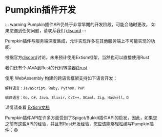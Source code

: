 # Pumpkin插件开发
::: warning
Pumpkin插件API仍处于非常早期的开发阶段，可能会随时更改。
如果您遇到任何问题，请联系我们 [discord](https://discord.gg/aaNuD6rFEe)
:::

Pumpkin插件与服务端深度集成，允许实现许多在其他服务端上不可能实现的功能。

根据官方[discord](https://discord.gg/aaNuD6rFEe)讨论，未来预计使用Extism框架，当然也可以直接使用Rust

我们还有个JAVA到Rust的代码转换器[j2rust](https://github.com/Snowiiii/j2rust)

使用 WebAssembly 构建的跨语言框架支持如下语言开发：

```
解释语言：JavaScript，Ruby，Python，PHP

编译语言：Go，C#，Java，Elixir，C/C++，OCaml，Zig，Haskell，D
```
详情请查看 [Extism文档](https://extism.org/docs/overview)



Pumpkin插件API在许多方面受到了Spigot/Bukkit插件API的启发，因此，如果您之前有这些API的经验，并且有Rust开发经验，您应该能够轻松编写Pumpkin插件：:smile:
